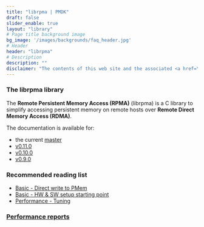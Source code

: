 ```yaml
---
title: "librpma | PMDK"
draft: false
slider_enable: true
layout: "library"
# Page title background image
bg_image: '/images/backgrounds/faq_header.jpg'
# Header
header: "librpma"
# Description
description: ""
disclaimer: "The contents of this web site and the associated <a href=\"https://github.com/pmem\">GitHub repositories</a> are BSD-licensed open source."
---
```


### The librpma library

The **Remote Persistent Memory Access (RPMA)** (librpma) is a C library to simplify accessing persistent memory on remote hosts over **Remote Direct Memory Access (RDMA)**.

The documentation is available for:

* the current <a href="manpages/master/librpma.7.html">master</a>
* <a href="manpages/v0.11.0/librpma.7.html">v0.11.0</a>
* <a href="manpages/v0.10.0/librpma.7.html">v0.10.0</a>
* <a href="manpages/v0.9.0/librpma.7.html">v0.9.0</a>

### Recommended reading list

* [Basic - Direct write to PMem](/rpma/documentation/basic-direct-write-to-pmem)
* [Basic - HW & SW setup starting point](/rpma/documentation/basic-hw_sw_setup_starting_point)
* [Performance - Tuning](/rpma/documentation/perf-tuning)

### <a href="/rpma/reports">Performance reports</a>
